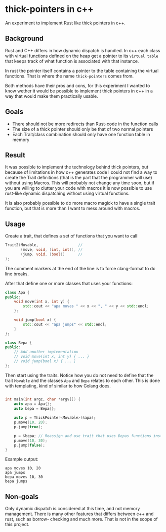 # thick-pointers in c++

An experiment to implement Rust like thick pointers in c++.

## Background

Rust and C++ differs in how dynamic dispatch is handled. In c++ each class
with virtual functions defined on the heap get a pointer to its `virtual table`
that keeps track of what function is associated with that instance.

In rust the pointer itself contains a pointer to the table containing the
virtual functions. That is where the name `thick-pointers` comes from.

Both methods have their pros and cons, for this experiment I wanted to know
wether it would be possible to implement thick pointers in c++ in a way
that would make them practically usable.

## Goals

- There should not be more redirects than Rust-code in the function calls
- The size of a thick pointer should only be that of two normal pointers
- Each Trait/class combination should only have one function table in memory

## Result

It was possible to implement the technology behind thick pointers, but
because of limitations in how c++ generates code I could not find a way
to create the Trait definitions (that is the part that the programmer will use)
without using Macros. This will probably not change any time soon, but if
you are willing to clutter your code with macros it is now possible to use
rust-like dynamic dispatching without using virtual functions.

It is also probably possible to do more macro magick to have a single trait
function, but that is more than I want to mess around with macros.

## Usage

Create a trait, that defines a set of functions that you want to call
```c++
Trait2(Movable,                  //
       (move, void, (int, int)), //
       (jump, void, (bool))      //
);
```

The comment markers at the end of the line is to force clang-format to do line
breaks.

After that define one or more classes that uses your functions:

```c++
class Apa {
public:
    void move(int x, int y) {
        std::cout << "apa moves " << x << ", " << y << std::endl;
    };

    void jump(bool x) {
        std::cout << "apa jumps" << std::endl;
    }
};

class Bepa {
public:
    // Add another implementation
    // void move(int x, int y) { ... }
    // void jump(bool x) { ... }
};
```

Then start using the traits. Notice how you do not need to define that the trait
`Movable` and the classes `Apa` and `Bepa` relates to each other. This is done
with templating, kind of similar to how Golang does.

```c++

int main(int argc, char *argv[]) {
    auto apa = Apa{};
    auto bepa = Bepa{};
    
    auto p = ThickPointer<Movable>(&apa);
    p.move(10, 20);
    p.jump(true);

    p = &bepa; // Reassign and use trait that uses Bepas functions instead
    p.move(10, 30);
    p.jump(false);
}
```

Example output:

```
apa moves 10, 20
apa jumps
bepa moves 10, 30
bepa jumps
```

## Non-goals

Only dynamic dispatch is considered at this time, and not memory management.
There is many other features that differs between c++ and rust, such as borrow-
checking and much more. That is not in the scope of this project.
